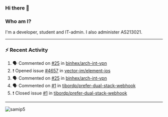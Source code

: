 ### Hi there 👋

### Who am I?
I'm a developer, student and IT-admin. I also administer AS213021.

---
### :zap: Recent Activity
<!--START_SECTION:activity-->
1. 🗣 Commented on [#25](https://github.com/binhex/arch-int-vpn/issues/25) in [binhex/arch-int-vpn](https://github.com/binhex/arch-int-vpn)
2. ❗️ Opened issue [#4657](https://github.com/vector-im/element-ios/issues/4657) in [vector-im/element-ios](https://github.com/vector-im/element-ios)
3. 🗣 Commented on [#25](https://github.com/binhex/arch-int-vpn/issues/25) in [binhex/arch-int-vpn](https://github.com/binhex/arch-int-vpn)
4. 🗣 Commented on [#1](https://github.com/tibordp/prefer-dual-stack-webhook/issues/1) in [tibordp/prefer-dual-stack-webhook](https://github.com/tibordp/prefer-dual-stack-webhook)
5. ❗️ Closed issue [#1](https://github.com/tibordp/prefer-dual-stack-webhook/issues/1) in [tibordp/prefer-dual-stack-webhook](https://github.com/tibordp/prefer-dual-stack-webhook)
<!--END_SECTION:activity-->
---

<img align="center" src="https://github-readme-stats.vercel.app/api?username=samip5&show_icons=true" alt="samip5" />
